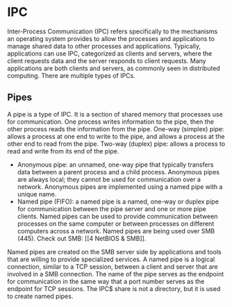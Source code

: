 # IPC
Inter-Process Communication (IPC) refers specifically to the mechanisms an operating system provides to allow the processes and applications to manage shared data to other processes and applications. Typically, applications can use IPC, categorized as clients and servers, where the client requests data and the server responds to client requests. Many applications are both clients and servers, as commonly seen in distributed computing. There are multiple types of IPCs.

## Pipes
A pipe is a type of IPC. It is a section of shared memory that processes use for communication. One process writes information to the pipe, then the other process reads the information from the pipe. One-way (simplex) pipe: allows a process at one end to write to the pipe, and allows a process at the other end to read from the pipe. Two-way (duplex) pipe: allows a process to read and write from its end of the pipe.

* Anonymous pipe: an unnamed, one-way pipe that typically transfers data between a parent process and a child process. Anonymous pipes are always local; they cannot be used for communication over a network. Anonymous pipes are implemented using a named pipe with a unique name.
* Named pipe (FIFO): a named pipe is a named, one-way or duplex pipe for communication between the pipe server and one or more pipe clients. Named pipes can be used to provide communication between processes on the same computer or between processes on different computers across a network. Named pipes are being used over SMB (445). Check out SMB: [[4 NetBIOS & SMB]].

Named pipes are created on the SMB server side by applications and tools that are willing to provide specialized services. A named pipe is a logical connection, similar to a TCP session, between a client and server that are involved in a SMB connection. The name of the pipe serves as the endpoint for communication in the same way that a port number serves as the endpoint for TCP sessions. The IPC$ share is not a directory, but it is used to create named pipes.